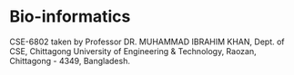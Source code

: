 # Bio-informatics
CSE-6802 taken by Professor DR. MUHAMMAD IBRAHIM KHAN, Dept. of CSE, Chittagong University of Engineering & Technology, Raozan, Chittagong - 4349, Bangladesh.
